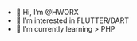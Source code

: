 - 👋 Hi, I’m @HWORX
- 👀 I’m interested in FLUTTER/DART
- 🌱 I’m currently learning > PHP

<!---
HWORX/HWORX is a ✨ special ✨ repository because its `README.md` (this file) appears on your GitHub profile.
You can click the Preview link to take a look at your changes.
--->
